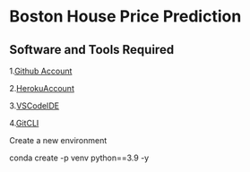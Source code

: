 # Boston House Price Prediction

## Software and Tools Required

1.[Github Account](https://github.com)

2.[HerokuAccount](https://heroku.com)

3.[VSCodeIDE](htttps://code.visualstudio.com/)

4.[GitCLI](https://git-scm.com/downloads)

Create a new environment


conda create -p venv python==3.9 -y

